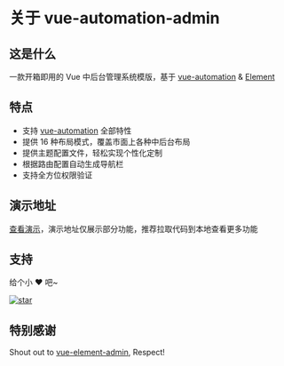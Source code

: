 # 关于 vue-automation-admin

## 这是什么

一款开箱即用的 Vue 中后台管理系统模版，基于 [vue-automation](http://eoner.gitee.io/vue-automation) & [Element](https://element.eleme.cn)

## 特点

- 支持 [vue-automation](http://eoner.gitee.io/vue-automation) 全部特性
- 提供 16 种布局模式，覆盖市面上各种中后台布局
- 提供主题配置文件，轻松实现个性化定制
- 根据路由配置自动生成导航栏
- 支持全方位权限验证

## 演示地址

[查看演示](https://eoner.gitee.io/vue-automation-admin/demo)，演示地址仅展示部分功能，推荐拉取代码到本地查看更多功能

## 支持

给个小 ❤️ 吧~

[![star](https://gitee.com/eoner/vue-automation-admin/badge/star.svg?theme=dark)](https://gitee.com/eoner/vue-automation-admin/stargazers)

## 特别感谢

Shout out to [vue-element-admin](https://github.com/PanJiaChen/vue-element-admin), Respect!
